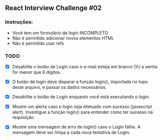 ## React Interview Challenge #02 

### Instruções:
- Você tem um formulário de login INCOMPLETO
- Não é permitido adicionar novos elementos HTML
- Não é permitido usar refs

### TODO

- [x] Desabilite o botão de Login caso o e-mail esteja em branco OU a senha for menor que 6 dígitos. 
- [x] O botão de login deve disparar a função login(), importada no topo deste arquivo, e passar os dados necessários.
- [x] Desabilite o botão de Login enquanto você está executando o login.
- [x] Mostre um alerta caso o login seja efetuado com sucesso (javascript alert). Investigue a função login() para entender como ter sucesso na requisição.
- [x] Mostre uma mensagem de erro de login() caso o Login falhe. A mensagem deve ser limpa a cada nova tentativa de Login.

